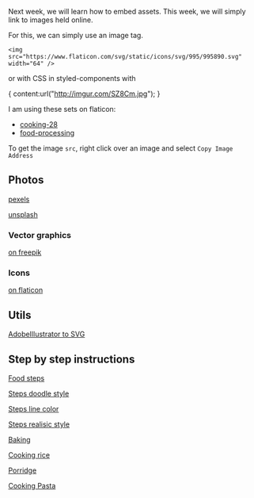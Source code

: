 Next week, we will learn how to embed assets. This week, we will simply link to images held online.

For this, we can simply use an image tag. 

```
<img src="https://www.flaticon.com/svg/static/icons/svg/995/995890.svg"   width="64" />
```

or with CSS in styled-components with

{
	content:url("http://imgur.com/SZ8Cm.jpg");
}


I am using these sets on flaticon: 

- [cooking-28](https://www.flaticon.com/packs/cooking-28?word=recipe)
- [food-processing](https://www.flaticon.com/packs/food-processing)

To get the image `src`, right click over an image and select `Copy Image Address`

## Photos 

[pexels](https://www.pexels.com/)

[unsplash](https://unsplash.com/)


### Vector graphics

[on freepik](https://www.freepik.com/search?dates=any&format=search&page=1&query=recipe&sort=popular)

### Icons

[on flaticon](https://www.flaticon.com/search?word=recipe)


## Utils

[AdobeIllustrator to SVG](https://convertio.co/ai-svg/)


## Step by step instructions


[Food steps](https://www.freepik.com/premium-vector/instructions-preparation-food-steps-how-cook-porridge_7198261.htm)


[Steps doodle style](https://www.freepik.com/premium-vector/cooking-foods-doodle-icon-collection_5430484.htm)

[Steps line color](https://www.freepik.com/premium-vector/cooking-related-color-line-icon-set_6835366.htm)

[Steps realisic style](https://www.freepik.com/premium-vector/cooking-instruction-cook-icon-guide-food-menu-design-with-kithcen-symbol-preparation-instruction-boil-fry-mix-food-from-noodle-pasta-meat-vegetables-cooking-prepare-step-set_8763618.htm)

[Baking](https://www.freepik.com/premium-vector/easy-cake-with-cream-recipe-cooking-home_10029222.htm)

[Cooking rice](https://www.freepik.com/premium-vector/how-cook-rice-easy-recipe_10009134.htm)

[Porridge](https://www.freepik.com/premium-vector/instructions-preparation-food-steps-how-cook-porridge_7111168.htm)

[Cooking Pasta](https://www.freepik.com/premium-vector/steps-how-prepare-pasta_7198259.htm)
